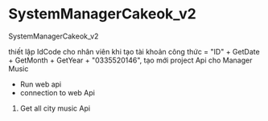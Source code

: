 # SystemManagerCakeok_v2
SystemManagerCakeok_v2

thiết lập IdCode cho nhân viên khi tạo tài khoản công thức = "ID" + GetDate + GetMonth + GetYear + "0335520146",
tạo mới project Api cho Manager Music
+ Run web api
+ connection to web Api 
1. Get all city music Api
